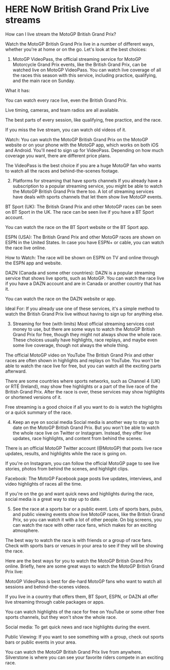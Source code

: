 # HERE NoW British Grand Prix Live streams

How can I live stream the MotoGP British Grand Prix?

Watch the MotoGP British Grand Prix live in a number of different ways, whether you're at home or on the go. Let's look at the best choices:

1. MotoGP VideoPass, the official streaming service for MotoGP
Motorcycle Grand Prix events, like the British Grand Prix, can be watched live on MotoGP VideoPass. You can watch live coverage of all the races this season with this service, including practice, qualifying, and the main race on Sunday.

What it has:

You can watch every race live, even the British Grand Prix.

Live timing, cameras, and team radios are all available.

The best parts of every session, like qualifying, free practice, and the race.

If you miss the live stream, you can watch old videos of it.

Watch: You can watch the MotoGP British Grand Prix on the MotoGP website or on your phone with the MotoGP app, which works on both iOS and Android. You'll need to sign up for VideoPass. Depending on how much coverage you want, there are different price plans.

The VideoPass is the best choice if you are a huge MotoGP fan who wants to watch all the races and behind-the-scenes footage.

2. Platforms for streaming that have sports channels
If you already have a subscription to a popular streaming service, you might be able to watch the MotoGP British Grand Prix there too. A lot of streaming services have deals with sports channels that let them show live MotoGP events.

BT Sport (UK): The British Grand Prix and other MotoGP races can be seen on BT Sport in the UK. The race can be seen live if you have a BT Sport account.

You can watch the race on the BT Sport website or the BT Sport app.

ESPN (USA): The British Grand Prix and other MotoGP races are shown on ESPN in the United States. In case you have ESPN+ or cable, you can watch the race live online.

How to Watch: The race will be shown on ESPN on TV and online through the ESPN app and website.

DAZN (Canada and some other countries): DAZN is a popular streaming service that shows live sports, such as MotoGP. You can watch the race live if you have a DAZN account and are in Canada or another country that has it.

You can watch the race on the DAZN website or app.

Ideal For: If you already use one of these services, it's a simple method to watch the British Grand Prix live without having to sign up for anything else.

3. Streaming for free (with limits)
Most official streaming services cost money to use, but there are some ways to watch the MotoGP British Grand Prix for free, though they might not always show the whole race. These choices usually have highlights, race replays, and maybe even some live coverage, though not always the whole thing.

The official MotoGP video on YouTube The British Grand Prix and other races are often shown in highlights and replays on YouTube. You won't be able to watch the race live for free, but you can watch all the exciting parts afterward.

There are some countries where sports networks, such as Channel 4 (UK) or RTÉ (Ireland), may show free highlights or a part of the live race of the British Grand Prix. After the race is over, these services may show highlights or shortened versions of it.

Free streaming is a good choice if all you want to do is watch the highlights or a quick summary of the race.

4. Keep an eye on social media
Social media is another way to stay up to date on the MotoGP British Grand Prix. But you won't be able to watch the whole race live on Twitter or Instagram. Instead, they offer live updates, race highlights, and content from behind the scenes.

There is an official MotoGP Twitter account (@MotoGP) that posts live race updates, results, and highlights while the race is going on.

If you're on Instagram, you can follow the official MotoGP page to see live stories, photos from behind the scenes, and highlight clips.

Facebook: The MotoGP Facebook page posts live updates, interviews, and video highlights of races all the time.

If you're on the go and want quick news and highlights during the race, social media is a great way to stay up to date.

5. See the race at a sports bar or a public event.
Lots of sports bars, pubs, and public viewing events show live MotoGP races, like the British Grand Prix, so you can watch it with a lot of other people. On big screens, you can watch the race with other race fans, which makes for an exciting atmosphere.

The best way to watch the race is with friends or a group of race fans. Check with sports bars or venues in your area to see if they will be showing the race.

Here are the best ways for you to watch the MotoGP British Grand Prix online.
Briefly, here are some great ways to watch the MotoGP British Grand Prix live:

MotoGP VideoPass is best for die-hard MotoGP fans who want to watch all sessions and behind-the-scenes videos.

If you live in a country that offers them, BT Sport, ESPN, or DAZN all offer live streaming through cable packages or apps.

You can watch highlights of the race for free on YouTube or some other free sports channels, but they won't show the whole race.

Social media: To get quick news and race highlights during the event.

Public Viewing: If you want to see something with a group, check out sports bars or public events in your area.

You can watch the MotoGP British Grand Prix live from anywhere. Silverstone is where you can see your favorite riders compete in an exciting race.
